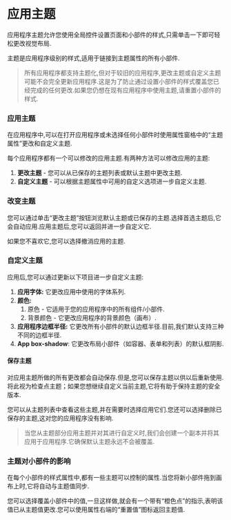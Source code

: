 # 应用主题

应用程序主题允许您使用全局控件设置页面和小部件的样式,只需单击一下即可轻松更改视觉布局.

主题是应用程序级别的样式,适用于链接到主题属性的所有小部件.

> 所有应用程序都支持主题化,但对于较旧的应用程序,更改主题或自定义主题可能不会完全更新应用程序.这是为了防止通过设置小部件的样式覆盖您已经完成的任何更改.如果您仍想在现有应用程序中使用主题,请重置小部件的样式.

### 应用主题 <a href="#e5ba94e794a8e4b8bbe9a298-1" id="e5ba94e794a8e4b8bbe9a298-1"></a>

在应用程序中,可以在打开应用程序或未选择任何小部件时使用属性窗格中的“主题属性”更改和自定义主题.

每个应用程序都有一个可以修改的应用主题.有两种方法可以修改应用的主题:

1. **更改主题** - 您可以从已保存的主题列表或默认主题中更改主题.
2. **自定义主题** - 可以根据主题属性中可用的自定义选项进一步自定义主题.

### **改变主题** <a href="#e6-94-b9-e5-8f-98-e4-b8-bb-e9-a2-98" id="e6-94-b9-e5-8f-98-e4-b8-bb-e9-a2-98"></a>

您可以通过单击“更改主题”按钮浏览默认主题或已保存的主题.选择首选主题后,它会自动应用.应用主题后,您可以返回并进一步自定义它.

如果您不喜欢它,您可以选择撤消应用的主题.

### **自定义主题** <a href="#e8-87-aa-e5-ae-9a-e4-b9-89-e4-b8-bb-e9-a2-98" id="e8-87-aa-e5-ae-9a-e4-b9-89-e4-b8-bb-e9-a2-98"></a>

应用后,您可以通过更新以下项目进一步自定义主题:

1. **应用字体:** 它更改应用中使用的字体系列.
2. **颜色:**
   1. 原色 - 它适用于您的应用程序中的所有组件/小部件.
   2. 背景颜色 - 它更改应用程序的背景颜色（画布）.
3. **应用程序边框半径:** 它更改所有小部件的默认边框半径.目前,我们默认支持三种不同的边框半径.
4. **App box-shadow**: 它更改布局小部件（如容器、表单和列表）的默认框阴影.

#### **保存主题** <a href="#e4-bf-9d-e5-ad-98-e4-b8-bb-e9-a2-98" id="e4-bf-9d-e5-ad-98-e4-b8-bb-e9-a2-98"></a>

对应用主题所做的所有更改都会自动保存.但是,您可以保存主题以供以后重新使用.将此视为检查点主题；如果您想继续自定义当前主题,它将有助于保持主题的安全版本.

您可以从主题列表中查看这些主题,并在需要时选择应用它们.您还可以选择删除已保存的主题,这对您的应用程序没有影响.

> 当您从主题部分应用主题并对其进行自定义时,我们会创建一个副本并将其应用于应用程序.它确保默认主题永远不会被覆盖.

### **主题对小部件的影响** <a href="#e4-b8-bb-e9-a2-98-e5-af-b9-e5-b0-8f-e9-83-a8-e4-bb-b6-e7-9a-84-e5-bd-b1-e5-93-8d" id="e4-b8-bb-e9-a2-98-e5-af-b9-e5-b0-8f-e9-83-a8-e4-bb-b6-e7-9a-84-e5-bd-b1-e5-93-8d"></a>

在每个小部件的样式属性中,都有一些主题可以控制的属性.当您将新小部件拖到画布上时,它将自动与主题值同步.

您可以选择覆盖小部件中的值,一旦这样做,就会有一个带有“橙色点”的指示,表明该值已从主题值更改.您可以使用属性右端的“重置值”图标返回主题值.
